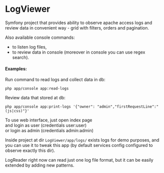LogViewer
=========

Symfony project that provides ability to observe apache access logs
and review data in convenient way - grid with filters, orders and pagination.

Also available console commands:
* to listen log files,
* to review data in console (moreover in console you can use regex search).

#### Examples:

Run command to read logs and collect data in db:
````
php app/console app:read-logs
````

Review data that stored at db:
````
php app/console app:print-logs '{"owner": "admin","firstRequestLine":"(js|css)"}'
````

To use web interface, just open index page
<br>and login as user (credentials user:user)
<br>or login as admin (credentials admin:admin)

Inside project at dir `LogViewer/app/logs/` exists logs for demo purposes,
and you can use it to tweak this app
(by default services config configured to observe exactly this dir).

LogReader right now can read just one log file format,
but it can be easily extended by adding new patterns.
